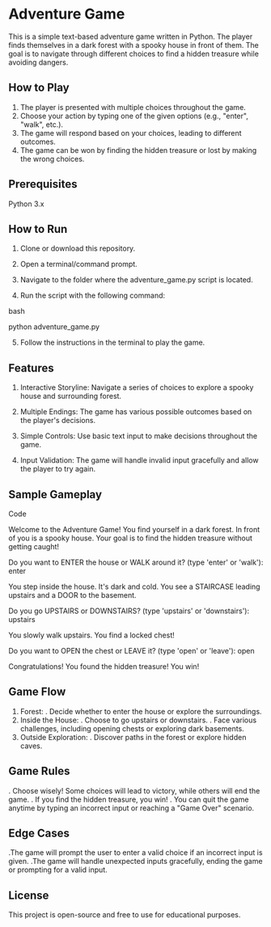 # Adventure Game

This is a simple text-based adventure game written in Python. The player finds themselves in a dark forest with a spooky house in front of them. The goal is to navigate through different choices to find a hidden treasure while avoiding dangers.

## How to Play

1. The player is presented with multiple choices throughout the game.
2. Choose your action by typing one of the given options (e.g., "enter", "walk", etc.).
3. The game will respond based on your choices, leading to different outcomes.
4. The game can be won by finding the hidden treasure or lost by making the wrong choices.

## Prerequisites
Python 3.x

## How to Run
1. Clone or download this repository.

2. Open a terminal/command prompt.

3. Navigate to the folder where the adventure_game.py script is located.

4. Run the script with the following command:

bash

python adventure_game.py

5. Follow the instructions in the terminal to play the game.


## Features
1. Interactive Storyline: Navigate a series of choices to explore a spooky house and surrounding forest.

2. Multiple Endings: The game has various possible outcomes based on the player's decisions.

3. Simple Controls: Use basic text input to make decisions throughout the game.

4. Input Validation: The game will handle invalid input gracefully and allow the player to try again.


## Sample Gameplay

Code

Welcome to the Adventure Game!
You find yourself in a dark forest. In front of you is a spooky house.
Your goal is to find the hidden treasure without getting caught!

Do you want to ENTER the house or WALK around it? (type 'enter' or 'walk'): enter

You step inside the house. It's dark and cold.
You see a STAIRCASE leading upstairs and a DOOR to the basement.

Do you go UPSTAIRS or DOWNSTAIRS? (type 'upstairs' or 'downstairs'): upstairs

You slowly walk upstairs. You find a locked chest!

Do you want to OPEN the chest or LEAVE it? (type 'open' or 'leave'): open

Congratulations! You found the hidden treasure! You win!


## Game Flow
1. Forest:
 . Decide whether to enter the house or explore the surroundings.
2. Inside the House:
   . Choose to go upstairs or downstairs.
   . Face various challenges, including opening chests or exploring dark basements.
3. Outside Exploration:
   . Discover paths in the forest or explore hidden caves.


## Game Rules
 . Choose wisely! Some choices will lead to victory, while others will end the game.
 . If you find the hidden treasure, you win!
 . You can quit the game anytime by typing an incorrect input or reaching a "Game Over" scenario.

## Edge Cases
 .The game will prompt the user to enter a valid choice if an incorrect input is given.
 .The game will handle unexpected inputs gracefully, ending the game or prompting for a valid input.

## License
This project is open-source and free to use for educational purposes.




